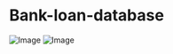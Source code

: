 # Bank-loan-database
![Image](https://github.com/user-attachments/assets/fb25ee0a-497a-4052-8471-551634336129)
![Image](https://github.com/user-attachments/assets/54734728-e5c3-4c38-b068-fe7fe9284041)
